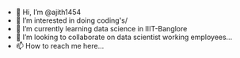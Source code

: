 - 👋 Hi, I’m @ajith1454
- 👀 I’m interested in doing coding's/
- 🌱 I’m currently learning data science in IIIT-Banglore
- 💞️ I’m looking to collaborate on data scientist working employees...
- 📫 How to reach me here...

<!---
ajith1454/ajith1454 is a ✨ special ✨ repository because its `README.md` (this file) appears on your GitHub profile.
You can click the Preview link to take a look at your changes.
--->
